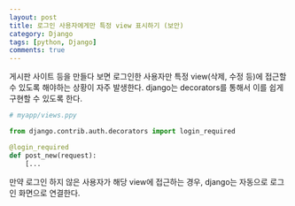 ```yaml
---
layout: post
title: 로그인 사용자에게만 특정 view 표시하기 (보안)
category: Django
tags: [python, Django]
comments: true
---
```


게시판 사이트 등을 만들다 보면 로그인한 사용자만 특정 view(삭제, 수정 등)에 접근할 수 있도록 해야하는 상황이 자주 발생한다.
django는 decorators를 통해서 이를 쉽게 구현할 수 있도록 한다.


```python
# myapp/views.ppy

from django.contrib.auth.decorators import login_required

@login_required
def post_new(request):
    [...
```

만약 로그인 하지 않은 사용자가 해당 view에 접근하는 경우, django는 자동으로 로그인 화면으로 연결한다.
